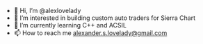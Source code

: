 - 👋 Hi, I’m @alexlovelady
- 👀 I’m interested in building custom auto traders for Sierra Chart
- 🌱 I’m currently learning C++ and ACSIL
- 📫 How to reach me alexander.s.lovelady@gmail.com

<!---
alexlovelady/alexlovelady is a ✨ special ✨ repository because its `README.md` (this file) appears on your GitHub profile.
You can click the Preview link to take a look at your changes.
--->

